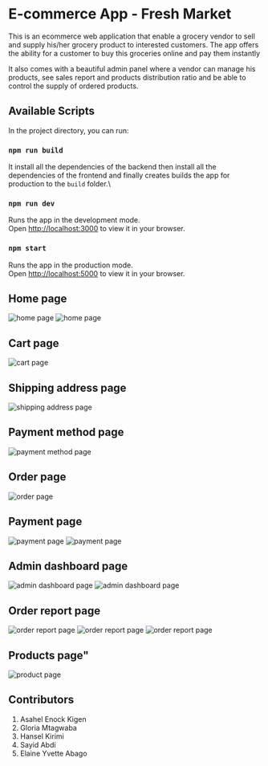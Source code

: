 # E-commerce App - Fresh Market

This is an ecommerce web application that enable a grocery vendor to sell and supply his/her grocery product to interested customers. The app offers the ability for a customer to buy this groceries online and pay them instantly

It also comes with a beautiful admin panel where a vendor can manage his products, see sales report and products distribution ratio and be able to control the supply of ordered products.

## Available Scripts

In the project directory, you can run:

### `npm run build`

It install all the dependencies of the backend then install all the dependencies of the frontend and finally  creates builds the app for production to the `build` folder.\

### `npm run dev`

Runs the app in the development mode.\
Open [http://localhost:3000](http://localhost:3000) to view it in your browser.

### `npm start`

Runs the app in the production mode.\
Open [http://localhost:5000](http://localhost:5000) to view it in your browser.


## Home page
<img src="/img1.png" alt="home page"/>
<img src="/img2.png" alt="home page"/>

## Cart page
<img src="/img3.png" alt="cart page"/>

## Shipping address page
<img src="/img4.png" alt="shipping address page"/>

## Payment method page
<img src="/img5.png" alt="payment method page"/>

## Order page
<img src="/img6.png" alt="order page"/>

## Payment page
<img src="/img7.png" alt="payment page"/>
<img src="/img8.png" alt="payment page"/>

## Admin dashboard page
<img src="/img9.png" alt="admin dashboard page"/>
<img src="/img10.png" alt="admin dashboard page"/>

## Order report page
<img src="/img11.png" alt="order report page"/>
<img src="/img12.png" alt="order report page"/>
<img src="/img13.png" alt="order report page"/>

## Products page"
<img src="/img14.png" alt="product page"/>


## Contributors
1. Asahel Enock Kigen
2. Gloria Mtagwaba
3. Hansel Kirimi
4. Sayid Abdi
5. Elaine Yvette Abago